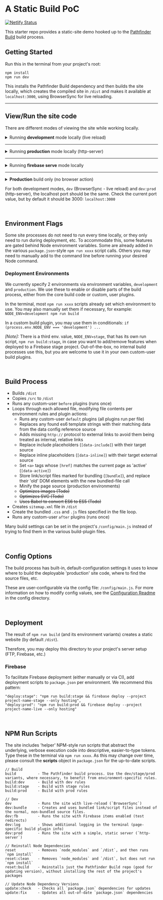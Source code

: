 # A Static Build PoC

[![Netlify Status](https://api.netlify.com/api/v1/badges/3940ba98-f07f-49dd-babf-5122295d9b61/deploy-status)](https://app.netlify.com/sites/ibmc/deploys)

This starter repo provides a static-site demo hooked up to the [Pathfinder Build](https://gitlab.pint.com/pathfinder/build) build process.

## Getting Started

Run this in the terminal from your project's root:

```
npm install
npm run dev
```

This installs the Pathfinder Build dependency and then builds the site locally, which creates the compiled site in `/dist` and makes it available at `localhost:3000`, using BrowserSync for live reloading.

---
## View/Run the site code

There are different modes of viewing the site while working locally.

<details>
  <summary>Running <strong>development</strong> mode locally (live reload)</summary><br>

  To view your codebase locally, run `npm run dev`.

  1. This first runs `/node_modules/pathfinder/scripts/build.js`, which copies the `/src` files to `/dist`, and then modifies them per each the active build plugins.
  2. After the `/dist` folder files are built, `/node_modules/pathfinder/scripts/dev.js` runs, which starts the BrowserSync live-reload server.

  _[Note]:_ By default, files are not minified and link/script elements marked `[data-inline]` are not inlined (retain external file call).  
  This way, when using dev tools to inspect in `localhost`, you see the correct line numbers, etc.

  _[Note]:_ Some functionality may be enabled or disabled only in this environment. In `package.json`, we specify a node environment variable to designate development-mode: `NODE_ENV=development npm run build && node scripts/dev.js`.
  In the various build-plugin files, you'll then see some code affected via:<br>
  `if (process.env.NODE_ENV === 'development')`<br> 
  or<br> 
  `if (process.env.NODE_ENV !== 'development')`.
</details>

---

<details>
  <summary>Running <strong>production</strong> mode locally (http-server)</summary><br>

  To view the static, ready-for-production version of the site locally, run `npm run dev:prod`.

  Instead of running BrowserSync live-reload, it instead runs `http-server` to be a simple, static server. This has the benefit of not injecting the 2 scripts BrowserSync adds, and emulates how the site should look and behave on the production server (pure-static site pages).
</details>

---

<details>
  <summary>Running <strong>firebase serve</strong> mode locally</summary><br>

  To test firebase functionality locally, namely testing redirects in `firebase.json`, run the command `npm run dev:fb`. 

  This runs `firebase serve` against the `/dist` folder.
</details>

---

<details>
  <summary><strong>Production</strong> build only (no browser action)</summary><br>

  If you just need to build the `/dist` directory, run `npm run build:prod`.

  _[Note]:_ The above NPM run script is equivalent to: `NODE_ENV=production npm run build`.
</details>

For both development modes, `dev` (BrowserSync - live reload) and `dev:prod` (http-server), the localhost port should be the same. Check the current port value,
but by default it should be 3000: `localhost:3000`

&nbsp;

## Environment Flags

Some site processes do not need to run every time locally, or they only need to run during deployment, etc. To accommodate this, some features are gated behind Node environment variables.
Some are already added in the various `package.json`-style `npm run xxxx` script calls. Others you may need to manually add to the command line before running your desired Node command.

### Deployment Environments

We currently specify 2 environments via environment variables, `development` and `production`. We use these to enable or disable parts of the build process, either from the core build code or custom, user plugins.

In the terminal, most `npm run xxxx` scripts already set which environment to use. You may also manually set them if necessary, for example: `NODE_ENV=development npm run build`

In a custom build plugin, you may use them in conditionals: `if (process.env.NODE_ENV === 'development') ...`

_[Note]:_ There is a third env. value, `NODE_ENV=stage`, that has its own run script, `npm run build:stage`, in case you want to add/remove features when deployed to a Firebase stage project. 
Out-of-the-box, no internal build processes use this, but you are welcome to use it in your own custom-user build plugins.

&nbsp;

## Build Process

* Builds `/dist`
* Copies `/src` to `/dist`
* Runs any custom-user `before` plugins (runs once)
* Loops through each allowed file, modifying file contents per environment rules and plugin actions:
  * Runs any custom-user `default` plugins (all plugins run per file)
  * Replaces any found es6 template strings with their matching data from the data config reference source
  * Adds missing `http://` protocol to external links to avoid them being treated as internal, relative links
  * Replace include placeholders (`[data-include]`) with their target source
  * Replace inline placeholders (`[data-inline]`) with their target external source
  * Set `<a>` tags whose `[href]` matches the current page as 'active' (`[data-active]`)
  * Store link/script files marked for bundling (`[bundle]`), and replace their 'old' DOM elements with the new bundled-file call
  * Minify the page source (production environments)
  * ~~Optimizes images (Todo)~~
  * ~~Optimizes SVG (Todo)~~
  * ~~Uses Babel to convert ES6 to ES5 (Todo)~~
* Creates `sitemap.xml` file in `/dist`
* Create the bundled `.css` and `.js` files specified in the file loop.
* Runs any custom-user `after` plugins (runs once)

Many build settings can be set in the project's `/config/main.js` instead of trying to find them in the various build-plugin files.

&nbsp;

## Config Options

The build process has built-in, default-configuration settings it uses to know where to build the deployable 'production' site code, 
where to find the source files, etc.

These are user-configurable via the config file: `/config/main.js`. For more information on how to modify config values, see the [Configuration Readme](/config/README.md) in the config directory.

&nbsp;

## Deployment

The result of `npm run build` (and its environment variants) creates a static website (by default `/dist`).

Therefore, you may deploy this directory to your project's server setup (FTP, Firebase, etc.)

### Firebase

To facilitate Firebase deployment (either manually or via CI), add deployment scripts to `package.json` per environment. We recommend this pattern:

```
"deploy:stage": "npm run build:stage && firebase deploy --project project-name-stage --only hosting",
"deploy:prod": "npm run build:prod && firebase deploy --project project-name-live --only hosting"
```

&nbsp;

## NPM Run Scripts

The site includes 'helper' NPM-style run scripts that abstract the underlying, verbose execution code into descriptive, easier-to-type tokens. Type these in the terminal via `npm run xxxx`. As this may change over time, please consult the **scripts** object in `package.json` for the up-to-date scripts.

```
// Build
build          - The Pathfinder build process. Use the dev/stage/prod variants, where necessary, to benefit from environment-specific rules.
build:dev      - Build with dev rules
build:stage    - Build with stage rules
build:prod     - Build with prod rules

// Dev
dev            - Runs the site with live-reload (`BrowserSync`)
dev:bundle     - Creates and uses bundled link/script files instead of the normal, non-bundled source files.
dev:fb         - Runs the site with Firebase items enabled (test redirects)
dev:log        - Shows additional logging in the terminal (page-specific build plugin info)
dev:prod       - Runs the site with a simple, static server (`http-server`)

// Reinstall Node Dependencies
reset          - Removes `node_modules` and `/dist`, and then runs `npm install`
reset:clean    - Removes `node_modules` and `/dist`, but does not run `npm install`
reset:build    - Reinstalls just the Pathfinder Build repo (good for updating version), without installing the rest of the project's packages

// Update Node Dependency Versions
update:check   - Checks all `package.json` dependencies for updates
update:fix     - Updates all out-of-date `package.json` dependencies
```